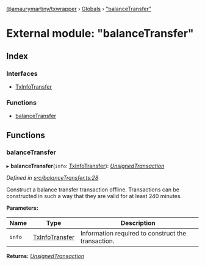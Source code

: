 [@amaurymartiny/txwrapper](../README.md) › [Globals](../globals.md) › ["balanceTransfer"](_balancetransfer_.md)

# External module: "balanceTransfer"

## Index

### Interfaces

* [TxInfoTransfer](../interfaces/_balancetransfer_.txinfotransfer.md)

### Functions

* [balanceTransfer](_balancetransfer_.md#balancetransfer)

## Functions

###  balanceTransfer

▸ **balanceTransfer**(`info`: [TxInfoTransfer](../interfaces/_balancetransfer_.txinfotransfer.md)): *[UnsignedTransaction](../interfaces/_util_interfaces_.unsignedtransaction.md)*

*Defined in [src/balanceTransfer.ts:28](https://github.com/paritytech/txwrapper/blob/0fb6503/src/balanceTransfer.ts#L28)*

Construct a balance transfer transaction offline. Transactions can be
constructed in such a way that they are valid for at least 240 minutes.

**Parameters:**

Name | Type | Description |
------ | ------ | ------ |
`info` | [TxInfoTransfer](../interfaces/_balancetransfer_.txinfotransfer.md) | Information required to construct the transaction.  |

**Returns:** *[UnsignedTransaction](../interfaces/_util_interfaces_.unsignedtransaction.md)*
